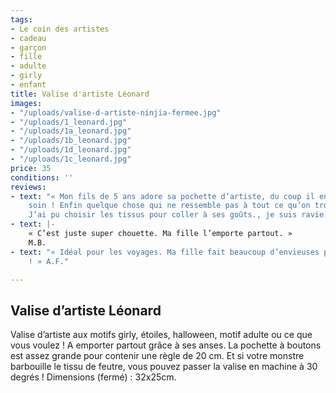 ```yaml
---
tags:
- Le coin des artistes
- cadeau
- garçon
- fille
- adulte
- girly
- enfant
title: Valise d'artiste Léonard
images:
- "/uploads/valise-d-artiste-ninjia-fermee.jpg"
- "/uploads/1_leonard.jpg"
- "/uploads/1a_leonard.jpg"
- "/uploads/1b_leonard.jpg"
- "/uploads/1d_leonard.jpg"
- "/uploads/1c_leonard.jpg"
price: 35
conditions: ''
reviews:
- text: "« Mon fils de 5 ans adore sa pochette d’artiste, du coup il en prend grand
    soin ! Enfin quelque chose qui ne ressemble pas à tout ce qu’on trouve habituellement.
    J’ai pu choisir les tissus pour coller à ses goûts., je suis ravie. » M.R."
- text: |-
    « C’est juste super chouette. Ma fille l’emporte partout. »
    M.B.
- text: "« Idéal pour les voyages. Ma fille fait beaucoup d’envieuses parmi ses copines
    ! » A.F."

---
```

## Valise d’artiste Léonard

Valise d’artiste aux motifs girly, étoiles, halloween, motif adulte ou ce que vous voulez ! A emporter partout grâce à ses anses. La pochette à boutons est assez grande pour contenir une règle de 20 cm. Et si votre monstre barbouille le tissu de feutre, vous pouvez passer la valise en machine à 30 degrés ! Dimensions (fermé) : 32x25cm.